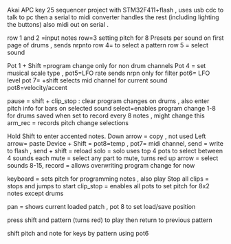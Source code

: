 Akai APC key 25 sequencer project with STM32F411+flash , uses usb cdc to talk to pc then a serial to midi converter handles the rest (including lighting the buttons) also midi out on serial   .
 



row 1 and 2 =input notes 
row=3 setting pitch for 8 Presets per sound on first page of drums , sends nrpnto 
row 4= to  select a pattern 
row 5 = select sound

Pot 1 + Shift =program change only for non drum channels
Pot 4 = set musical scale type ,
pot5=LFO rate  sends nrpn only for filter
pot6= LFO level
pot 7=  +shift selects mid channel for current sound 
pot8=velocity/accent   

pause =  shift + clip_stop : clear program changes on drums , also enter pitch info for bars on selected sound 
select=enables program change 1-8 for drums saved when set to record every 8 notes , might change this 
arm_rec = records pitch change selections 

Hold Shift to enter accented notes.
Down arrow = copy , not used
Left arrow= paste
Device + Shift =     pot8=temp , pot7= midi channel,
send = write to flash , 
send + shift = reload 
solo = solo uses top 4 pots to select between 4 sounds each 
mute = select any part to mute, turns red 
up arrow = select sounds 8-15, 
record = allows overwriting program change for now

keyboard = sets pitch for programming notes , also play 
Stop all clips = stops and jumps to start 
clip_stop = enables all pots to set pitch for 8x2 notes  except drums

  
pan = shows current loaded patch  , pot 8 to set load/save position 
 
 
press shift and pattern  (turns red) to play  then return to previous pattern  

shift pitch and note for keys by pattern using pot6 